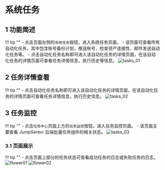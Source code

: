 # 系统任务

## 1 功能简述
!!! tip ""
    - 点击页面左侧的`系统任务`按钮，进入系统任务页面。
    - 该页面可查看所有自动化任务，其中包含账号备份计划，推送账号，检查资产连接性、邮件发送自动化任务等。
    - 点击自动化任务名称即可进入该自动化任务的详情页面，在该自动化任务的详情页面可查看任务详情信息，执行历史等信息。
![tasks_01](../../../img/tasks_01.png)

## 2 任务详情查看
!!! tip ""
    - 点击自动化任务名称即可进入该自动化任务的详情页面，在该自动化任务的详情页面可查看任务详情信息，执行历史信息。
![tasks_02](../../../img/tasks_02.png)

## 3 任务监控
!!! tip ""
    - 点击`任务中心`页面上方的`任务监控`按钮，进入任务监控页面。
    - 该页面主要查看 JumpSerevr 后端批量任务组件的相关状态。
![tasks_03](../../../img/tasks_03.png)

### 3.1 页面展示
!!! tip ""
    - 点击页面上部分的任务状态可查看成功任务的日志或失败任务的日志。
![flower01](../../../img/flower01.png)
![flower02](../../../img/flower02.png)